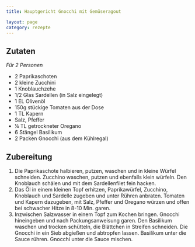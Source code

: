 ```yaml
---
title: Hauptgericht Gnocchi mit Gemüseragout

layout: page
category: rezepte
---
```


Zutaten
-------
*Für 2 Personen*

- 2 Paprikaschoten
- 2 kleine Zucchini
- 1 Knoblauchzehe
- 1/2 Glas Sardellen (in Salz eingelegt)
- 1 EL Olivenöl
- 150g stückige Tomaten aus der Dose
- 1 TL Kapern
- Salz, Pfeffer
- ¼ TL getrockneter Oregano
- 6 Stängel Basilikum
- 2 Packen Gnocchi (aus dem Kühlregal)

Zubereitung
-----------

1. Die Paprikaschote halbieren, putzen, waschen und in kleine Würfel schneiden. 
Zucchino waschen, putzen und ebenfalls klein würfeln. Den Knoblauch schälen und mit dem Sardellenfilet fein hacken.
2. Das Öl in einem kleinen Topf erhitzen, Paprikawürfel, Zucchino, Knoblauch und Sardelle zugeben und unter Rühren anbraten. 
Tomaten und Kapern dazugeben, mit Salz, Pfeffer und Oregano würzen und offen bei schwacher Hitze in 8-10 Min. garen.
3. Inzwischen Salzwasser in einem Topf zum Kochen bringen. Gnocchi hineingeben und nach Packungsanweisung garen. 
Den Basilikum waschen und trocken schütteln, die Blättchen in Streifen schneiden. 
Die Gnocchi in ein Sieb abgießen und abtropfen lassen. Basilikum unter die Sauce rühren. Gnocchi unter die Sauce mischen.
